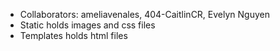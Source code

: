 - Collaborators: ameliavenales, 404-CaitlinCR, Evelyn Nguyen
- Static holds images and css files
- Templates holds html files
